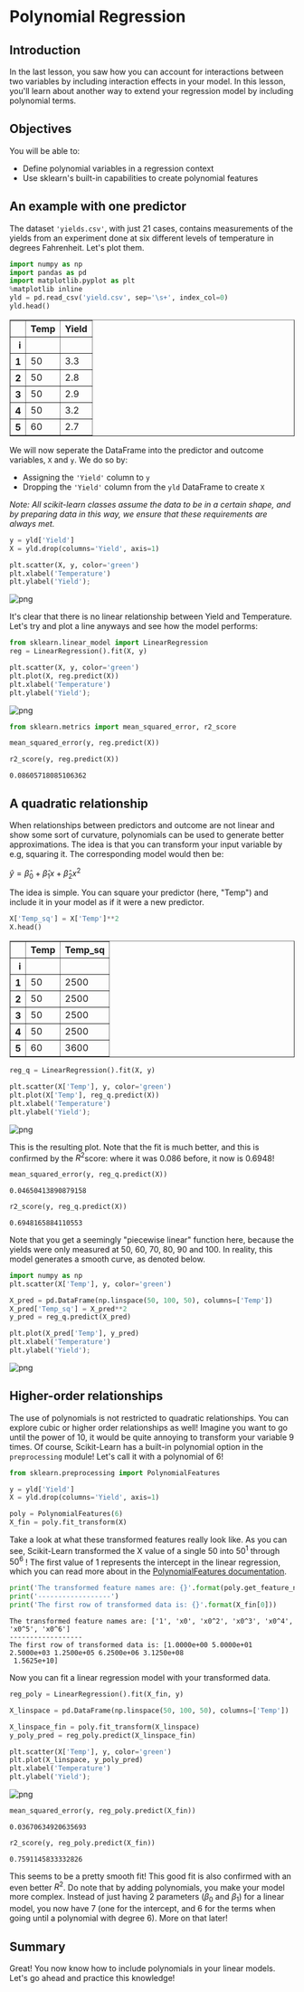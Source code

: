
# Polynomial Regression

## Introduction

In the last lesson, you saw how you can account for interactions between two variables by including interaction effects in your model. In this lesson, you'll learn about another way to extend your regression model by including polynomial terms.

## Objectives

You will be able to:

- Define polynomial variables in a regression context  
- Use sklearn's built-in capabilities to create polynomial features 

## An example with one predictor

The dataset `'yields.csv'`, with just 21 cases, contains measurements of the yields from an experiment done at six different levels of temperature in degrees Fahrenheit. Let's plot them.


```python
import numpy as np
import pandas as pd
import matplotlib.pyplot as plt
%matplotlib inline
yld = pd.read_csv('yield.csv', sep='\s+', index_col=0)
yld.head()
```




<div>
<style scoped>
    .dataframe tbody tr th:only-of-type {
        vertical-align: middle;
    }

    .dataframe tbody tr th {
        vertical-align: top;
    }

    .dataframe thead th {
        text-align: right;
    }
</style>
<table border="1" class="dataframe">
  <thead>
    <tr style="text-align: right;">
      <th></th>
      <th>Temp</th>
      <th>Yield</th>
    </tr>
    <tr>
      <th>i</th>
      <th></th>
      <th></th>
    </tr>
  </thead>
  <tbody>
    <tr>
      <th>1</th>
      <td>50</td>
      <td>3.3</td>
    </tr>
    <tr>
      <th>2</th>
      <td>50</td>
      <td>2.8</td>
    </tr>
    <tr>
      <th>3</th>
      <td>50</td>
      <td>2.9</td>
    </tr>
    <tr>
      <th>4</th>
      <td>50</td>
      <td>3.2</td>
    </tr>
    <tr>
      <th>5</th>
      <td>60</td>
      <td>2.7</td>
    </tr>
  </tbody>
</table>
</div>



We will now seperate the DataFrame into the predictor and outcome variables, `X` and `y`. We do so by:   
- Assigning the `'Yield'` column to `y` 
- Dropping the `'Yield'` column from the `yld` DataFrame to create `X` 

_Note: All scikit-learn classes assume the data to be in a certain shape, and by preparing data in this way, we ensure that these requirements are always met._


```python
y = yld['Yield']
X = yld.drop(columns='Yield', axis=1)
```


```python
plt.scatter(X, y, color='green')
plt.xlabel('Temperature')
plt.ylabel('Yield');
```


![png](index_files/index_10_0.png)


It's clear that there is no linear relationship between Yield and Temperature. Let's try and plot a line anyways and see how the model performs:


```python
from sklearn.linear_model import LinearRegression
reg = LinearRegression().fit(X, y)
```


```python
plt.scatter(X, y, color='green')
plt.plot(X, reg.predict(X))
plt.xlabel('Temperature')
plt.ylabel('Yield');
```


![png](index_files/index_13_0.png)



```python
from sklearn.metrics import mean_squared_error, r2_score

mean_squared_error(y, reg.predict(X))

r2_score(y, reg.predict(X))
```




    0.08605718085106362



## A quadratic relationship

When relationships between predictors and outcome are not linear and show some sort of curvature, polynomials can be used to generate better approximations. The idea is that you can transform your input variable by e.g, squaring it. The corresponding model would then be:


$\hat y = \hat \beta_0 + \hat \beta_1x + \hat \beta_2 x^2$ 

The idea is simple. You can square your predictor (here, "Temp") and include it in your model as if it were a new predictor.


```python
X['Temp_sq'] = X['Temp']**2
X.head()
```




<div>
<style scoped>
    .dataframe tbody tr th:only-of-type {
        vertical-align: middle;
    }

    .dataframe tbody tr th {
        vertical-align: top;
    }

    .dataframe thead th {
        text-align: right;
    }
</style>
<table border="1" class="dataframe">
  <thead>
    <tr style="text-align: right;">
      <th></th>
      <th>Temp</th>
      <th>Temp_sq</th>
    </tr>
    <tr>
      <th>i</th>
      <th></th>
      <th></th>
    </tr>
  </thead>
  <tbody>
    <tr>
      <th>1</th>
      <td>50</td>
      <td>2500</td>
    </tr>
    <tr>
      <th>2</th>
      <td>50</td>
      <td>2500</td>
    </tr>
    <tr>
      <th>3</th>
      <td>50</td>
      <td>2500</td>
    </tr>
    <tr>
      <th>4</th>
      <td>50</td>
      <td>2500</td>
    </tr>
    <tr>
      <th>5</th>
      <td>60</td>
      <td>3600</td>
    </tr>
  </tbody>
</table>
</div>




```python
reg_q = LinearRegression().fit(X, y)
```


```python
plt.scatter(X['Temp'], y, color='green')
plt.plot(X['Temp'], reg_q.predict(X))
plt.xlabel('Temperature')
plt.ylabel('Yield');
```


![png](index_files/index_21_0.png)


This is the resulting plot. Note that the fit is much better, and this is confirmed by the $R^2$score: where it was 0.086 before, it now is 0.6948!


```python
mean_squared_error(y, reg_q.predict(X))
```




    0.04650413890879158




```python
r2_score(y, reg_q.predict(X))
```




    0.6948165884110553



Note that you get a seemingly "piecewise linear" function here,  because the yields were only measured at 50, 60, 70, 80, 90 and 100. In reality, this model generates a smooth curve, as denoted below.


```python
import numpy as np
plt.scatter(X['Temp'], y, color='green')

X_pred = pd.DataFrame(np.linspace(50, 100, 50), columns=['Temp'])
X_pred['Temp_sq'] = X_pred**2 
y_pred = reg_q.predict(X_pred)

plt.plot(X_pred['Temp'], y_pred)
plt.xlabel('Temperature')
plt.ylabel('Yield');
```


![png](index_files/index_26_0.png)


## Higher-order relationships

The use of polynomials is not restricted to quadratic relationships. You can explore cubic or higher order relationships as well! Imagine you want to go until the power of 10, it would be quite annoying to transform your variable 9 times. Of course, Scikit-Learn has a built-in polynomial option in the `preprocessing` module! Let's call it with a polynomial of 6!


```python
from sklearn.preprocessing import PolynomialFeatures

y = yld['Yield']
X = yld.drop(columns='Yield', axis=1)

poly = PolynomialFeatures(6)
X_fin = poly.fit_transform(X)
```

Take a look at what these transformed features really look like. As you can see, Scikit-Learn transformed the X value of a single 50 into $50^1$ through $50^6$ ! The first value of 1 represents the intercept in the linear regression, which you can read more about in the [PolynomialFeatures documentation](https://scikit-learn.org/stable/modules/generated/sklearn.preprocessing.PolynomialFeatures.html).


```python
print('The transformed feature names are: {}'.format(poly.get_feature_names()))
print('------------------')
print('The first row of transformed data is: {}'.format(X_fin[0]))
```

    The transformed feature names are: ['1', 'x0', 'x0^2', 'x0^3', 'x0^4', 'x0^5', 'x0^6']
    ------------------
    The first row of transformed data is: [1.0000e+00 5.0000e+01 2.5000e+03 1.2500e+05 6.2500e+06 3.1250e+08
     1.5625e+10]


Now you can fit a linear regression model with your transformed data.


```python
reg_poly = LinearRegression().fit(X_fin, y)
```


```python
X_linspace = pd.DataFrame(np.linspace(50, 100, 50), columns=['Temp'])

X_linspace_fin = poly.fit_transform(X_linspace)
y_poly_pred = reg_poly.predict(X_linspace_fin)
```


```python
plt.scatter(X['Temp'], y, color='green')
plt.plot(X_linspace, y_poly_pred)
plt.xlabel('Temperature')
plt.ylabel('Yield');
```


![png](index_files/index_35_0.png)



```python
mean_squared_error(y, reg_poly.predict(X_fin))
```




    0.03670634920635693




```python
r2_score(y, reg_poly.predict(X_fin))
```




    0.7591145833332826



This seems to be a pretty smooth fit! This good fit is also confirmed with an even better $R^2$. Do note that by adding polynomials, you make your model more complex. Instead of just having 2 parameters ($\beta_0$ and $\beta_1$) for a linear model, you now have 7 (one for the intercept, and 6 for the terms when going until a polynomial with degree 6). More on that later!

## Summary

Great! You now know how to include polynomials in your linear models. Let's go ahead and practice this knowledge!
